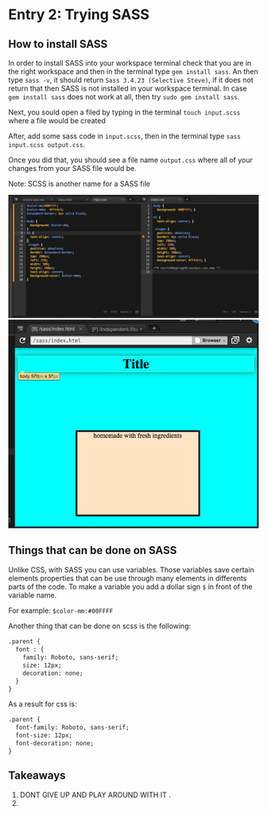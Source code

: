 # Entry 2: Trying SASS
## How to install SASS
In order to install SASS into your workspace terminal check that you are in the right 
workspace and then in the terminal type `gem install sass`. 
An then type `sass -v`, it should return `Sass 3.4.23 (Selective Steve)`, if
it does not return that then SASS is not installed in your workspace terminal.
In case `gem install sass` does not work at all, then try `sudo gem install sass`.

Next, you sould open a filed by typing in the terminal `touch input.scss` where a file would be created

After, add some sass code in `input.scss`, then in the terminal type `sass input.scss output.css`.

Once you did that, you should see a file name `output.css` where all of your changes from your SASS file would be.

Note: SCSS is another name for a SASS file

<img src="../images/Screen1.png"/><img src="../images/Screen2.png"/>

## Things that can be done on SASS
Unlike CSS, with SASS you can use variables. Those variables save certain elements properties
that can be use through many elements in differents parts of the code. To make a variable you add a dollar sign  `$` 
in front of the variable name.

For example:
``$color-mm:#00FFFF``

Another thing that can be done on scss is the following:
```
.parent {
  font : {
    family: Roboto, sans-serif;
    size: 12px;
    decoration: none;
  }
}
```
As a result for css is:
```
.parent {
  font-family: Roboto, sans-serif;
  font-size: 12px;
  font-decoration: none;
}
```

## Takeaways
1. DONT GIVE UP AND PLAY AROUND WITH IT .
2. 




